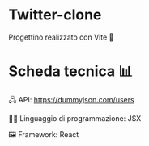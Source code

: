 # Twitter-clone
Progettino realizzato con Vite 🤩

# Scheda tecnica 📊
🖧 API: https://dummyjson.com/users

👩‍💻 Linguaggio di programmazione: JSX

🖼️ Framework: React
